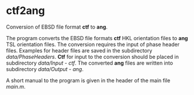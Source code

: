 # ctf2ang
Conversion of EBSD file format **ctf** to **ang**.

The program converts the EBSD file formats **ctf** HKL orientation files to **ang** TSL orientation files. The conversion requires the input of phase header files. Examples for header files are saved in the subdirectory *data/PhaseHeaders*.
**Ctf** for input to the conversion should be placed in subdirectory *data/Input  - ctf*. The converted **ang** files are written into subdirectory *data/Output - ang*.

A short manual to the program is given in the header of the main file *main.m*.
